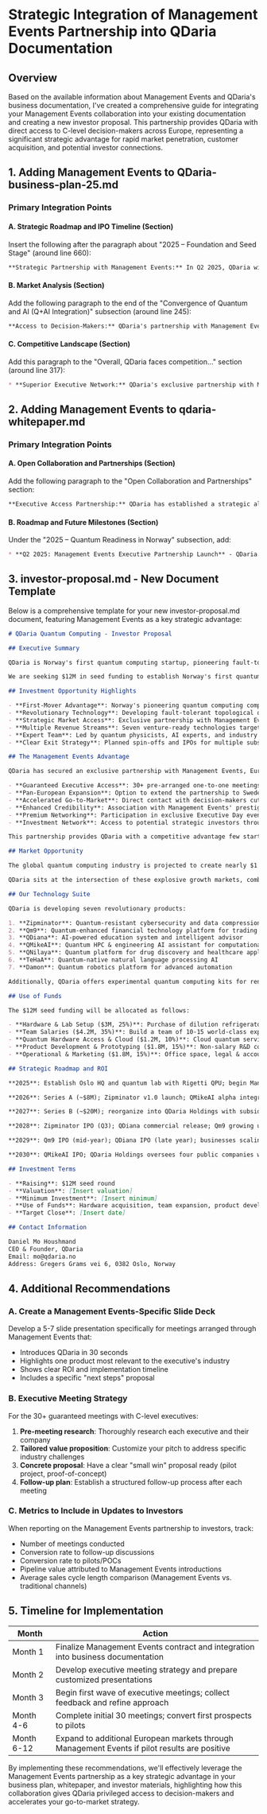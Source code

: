 # Strategic Integration of Management Events Partnership into QDaria Documentation

## Overview

Based on the available information about Management Events and QDaria's business documentation, I've created a comprehensive guide for integrating your Management Events collaboration into your existing documentation and creating a new investor proposal. This partnership provides QDaria with direct access to C-level decision-makers across Europe, representing a significant strategic advantage for rapid market penetration, customer acquisition, and potential investor connections.

## 1. Adding Management Events to QDaria-business-plan-25.md

### Primary Integration Points

#### A. Strategic Roadmap and IPO Timeline (Section)

Insert the following after the paragraph about "2025 – Foundation and Seed Stage" (around line 660):

```markdown
**Strategic Partnership with Management Events:** In Q2 2025, QDaria will formalize a strategic partnership with Management Events, Europe's leading B2B networking facilitator. This partnership secures QDaria **30+ guaranteed one-to-one meetings with C-level executives** from Norway's largest enterprises, with the option to expand to additional European markets (Sweden, Finland, Denmark, Germany, Netherlands, Switzerland). Management Events' platform connects us directly with senior decision-makers across industries, bypassing traditional lengthy sales cycles. Through their Executive Day Norway event and other exclusive networking experiences, QDaria will rapidly establish relationships with potential customers, partners, and investors. This partnership accelerates our go-to-market strategy across all product lines and provides a proven channel for enterprise customer acquisition in the early stages when credibility is crucial.
```

#### B. Market Analysis (Section)

Add the following paragraph to the end of the "Convergence of Quantum and AI (Q+AI Integration)" subsection (around line 245):

```markdown
**Access to Decision-Makers:** QDaria's partnership with Management Events provides a strategic advantage in market penetration. While quantum-AI technologies are revolutionary, they require buy-in from senior leadership due to their transformative nature and investment requirements. Through Management Events' curated 1-to-1 meetings with C-level executives across Europe, QDaria gains privileged access to decision-makers who can green-light quantum initiatives. This direct access to over 8,000 business leaders from IT, Security, Digital and other tech-driven functions across 12 European countries (including Norway, Sweden, Finland, Germany, Netherlands, Switzerland) significantly reduces the sales cycle and increases chances of successful deployments, giving QDaria an advantage over competitors who must navigate traditional enterprise sales processes.
```

#### C. Competitive Landscape (Section)

Add this paragraph to the "Overall, QDaria faces competition..." section (around line 317):

```markdown
* **Superior Executive Network:** QDaria's exclusive partnership with Management Events—Europe's premier B2B networking facilitator—provides a competitive edge in market access that most quantum startups lack. While competitors struggle with lengthy sales cycles and difficulty reaching key decision-makers, QDaria has guaranteed access to 30+ one-to-one meetings with C-level executives from Norway's largest enterprises, plus optional expansion to other European markets. This network accelerates adoption of our quantum solutions by putting us directly in front of the executives who make strategic technology decisions, bypassing typical gatekeepers. The partnership also enhances QDaria's credibility through association with Management Events' respected brand and executive forums.
```

## 2. Adding Management Events to qdaria-whitepaper.md

### Primary Integration Points

#### A. Open Collaboration and Partnerships (Section)

Add the following paragraph to the "Open Collaboration and Partnerships" section:

```markdown
**Executive Access Partnership:** QDaria has established a strategic alliance with Management Events, Europe's leading facilitator of executive networking and B2B connections. This partnership provides QDaria with privileged access to over 10,000 C-level executives across Europe through curated one-to-one meetings and exclusive networking events. In Norway specifically, QDaria has secured 30 guaranteed meetings with senior decision-makers from leading enterprises, creating a direct channel for introducing quantum technologies to potential early adopters and strategic partners. Management Events' unique "Business Matchmakers" approach ensures QDaria connects with the right stakeholders who have the authority to implement quantum-AI initiatives, significantly accelerating time-to-market for our solutions. This executive network spans multiple industries—including finance, healthcare, manufacturing, and government—aligning perfectly with QDaria's multi-vertical strategy.
```

#### B. Roadmap and Future Milestones (Section)

Under the "2025 – Quantum Readiness in Norway" subsection, add:

```markdown
* **Q2 2025: Management Events Executive Partnership Launch** - QDaria begins its strategic executive access program through Management Events, with 30+ guaranteed 1-to-1 meetings with C-level decision-makers from Norway's largest enterprises. This initiative will rapidly expand QDaria's network of potential clients, partners and investors. The first Executive Day Norway event featuring QDaria will showcase our quantum solutions to an exclusive audience of senior leaders, establishing QDaria as Norway's quantum computing pioneer. This partnership includes options to expand to similar executive networks in Sweden, Finland, Denmark, Germany, Netherlands and Switzerland through Management Events' pan-European platform.
```

## 3. investor-proposal.md - New Document Template

Below is a comprehensive template for your new investor-proposal.md document, featuring Management Events as a key strategic advantage:

```markdown
# QDaria Quantum Computing - Investor Proposal

## Executive Summary

QDaria is Norway's first quantum computing startup, pioneering fault-tolerant topological quantum computers using Fibonacci anyons. We aim to transform industries through an ecosystem of quantum-AI products spanning cybersecurity, finance, education, healthcare, natural language processing, and robotics.

We are seeking $12M in seed funding to establish Norway's first quantum computing facility, accelerate our product development, and capitalize on our exclusive executive access partnership that gives us direct access to C-level decision-makers across Europe.

## Investment Opportunity Highlights

- **First-Mover Advantage**: Norway's pioneering quantum computing company, recognized among top 5 quantum startups in Europe and top 25 globally
- **Revolutionary Technology**: Developing fault-tolerant topological quantum computing with 1000× longer coherence times than traditional approaches
- **Strategic Market Access**: Exclusive partnership with Management Events providing direct access to C-suite executives across Europe
- **Multiple Revenue Streams**: Seven venture-ready technologies targeting different high-value markets with strong IP potential
- **Expert Team**: Led by quantum physicists, AI experts, and industry veterans with deep domain expertise
- **Clear Exit Strategy**: Planned spin-offs and IPOs for multiple subsidiaries by 2028-2030

## The Management Events Advantage

QDaria has secured an exclusive partnership with Management Events, Europe's premier B2B networking facilitator, giving us unprecedented access to senior decision-makers:

- **Guaranteed Executive Access**: 30+ pre-arranged one-to-one meetings with C-level executives from Norway's largest enterprises
- **Pan-European Expansion**: Option to extend the partnership to Sweden, Finland, Denmark, Germany, Netherlands, and Switzerland
- **Accelerated Go-to-Market**: Direct contact with decision-makers cuts sales cycles by 6-8 months compared to traditional enterprise sales
- **Enhanced Credibility**: Association with Management Events' prestigious platform boosts QDaria's profile and trustworthiness
- **Premium Networking**: Participation in exclusive Executive Day events across Europe
- **Investment Network**: Access to potential strategic investors through Management Events' financial services connections

This partnership provides QDaria with a competitive advantage few startups enjoy: direct access to the executives who can greenlight adoption of our quantum technologies. While competitors struggle with lengthy sales cycles and difficulty reaching key decision-makers, QDaria has a clear pathway to present our solutions directly to C-suite executives who make strategic technology decisions.

## Market Opportunity

The global quantum computing industry is projected to create nearly $1 trillion in economic value by 2035, with the market expanding from ~$1-2 billion today to $5-7 billion by 2029. In parallel, artificial intelligence is expected to inject up to $13 trillion into the global economy by 2030.

QDaria sits at the intersection of these explosive growth markets, combining quantum computing and AI to solve problems beyond the reach of classical systems.

## Our Technology Suite

QDaria is developing seven revolutionary products:

1. **Zipminator**: Quantum-resistant cybersecurity and data compression platform
2. **Qm9**: Quantum-enhanced financial technology platform for trading and risk management
3. **QDiana**: AI-powered education system and intelligent advisor
4. **QMikeAI**: Quantum HPC & engineering AI assistant for computational fluid dynamics
5. **QNilaya**: Quantum platform for drug discovery and healthcare applications
6. **TeHaA**: Quantum-native natural language processing AI
7. **Damon**: Quantum robotics platform for advanced automation

Additionally, QDaria offers experimental quantum computing kits for rental, democratizing access to quantum hardware.

## Use of Funds

The $12M seed funding will be allocated as follows:

- **Hardware & Lab Setup ($3M, 25%)**: Purchase of dilution refrigerator (~$2.5M) and associated equipment, plus quantum kits inventory
- **Team Salaries ($4.2M, 35%)**: Build a team of 10-15 world-class experts including quantum scientists, AI engineers, and developers
- **Quantum Hardware Access & Cloud ($1.2M, 10%)**: Cloud quantum services and classical computing resources
- **Product Development & Prototyping ($1.8M, 15%)**: Non-salary R&D costs, including fabrication of prototypes and data acquisition
- **Operational & Marketing ($1.8M, 15%)**: Office space, legal & accounting, and market development, including leveraging our Management Events partnership

## Strategic Roadmap and ROI

**2025**: Establish Oslo HQ and quantum lab with Rigetti QPU; begin Management Events executive meetings program; launch pilot programs for kit rentals and Zipminator beta

**2026**: Series A (~$8M); Zipminator v1.0 launch; QMikeAI alpha integration into Qm9; first revenue from pilots; expand Management Events partnership to additional European markets

**2027**: Series B (~$20M); reorganize into QDaria Holdings with subsidiaries; collective revenue ~$1M+; QDiana pilot deployment

**2028**: Zipminator IPO (Q3); QDiana commercial release; Qm9 growing userbase; overall group revenue acceleration

**2029**: Qm9 IPO (mid-year); QDiana IPO (late year); businesses scaling globally

**2030**: QMikeAI IPO; QDaria Holdings oversees four public companies with substantial market value

## Investment Terms

- **Raising**: $12M seed round
- **Valuation**: [Insert valuation]
- **Minimum Investment**: [Insert minimum]
- **Use of Funds**: Hardware acquisition, team expansion, product development, and market access through Management Events partnership
- **Target Close**: [Insert date]

## Contact Information

Daniel Mo Houshmand
CEO & Founder, QDaria
Email: mo@qdaria.no
Address: Gregers Grams vei 6, 0382 Oslo, Norway
```

## 4. Additional Recommendations

### A. Create a Management Events-Specific Slide Deck

Develop a 5-7 slide presentation specifically for meetings arranged through Management Events that:
- Introduces QDaria in 30 seconds
- Highlights one product most relevant to the executive's industry
- Shows clear ROI and implementation timeline
- Includes a specific "next steps" proposal

### B. Executive Meeting Strategy

For the 30+ guaranteed meetings with C-level executives:
1. **Pre-meeting research**: Thoroughly research each executive and their company
2. **Tailored value proposition**: Customize your pitch to address specific industry challenges
3. **Concrete proposal**: Have a clear "small win" proposal ready (pilot project, proof-of-concept)
4. **Follow-up plan**: Establish a structured follow-up process after each meeting

### C. Metrics to Include in Updates to Investors

When reporting on the Management Events partnership to investors, track:
- Number of meetings conducted
- Conversion rate to follow-up discussions
- Conversion rate to pilots/POCs
- Pipeline value attributed to Management Events introductions
- Average sales cycle length comparison (Management Events vs. traditional channels)

## 5. Timeline for Implementation

| **Month** | **Action** |
|-----------|------------|
| Month 1 | Finalize Management Events contract and integration into business documentation |
| Month 2 | Develop executive meeting strategy and prepare customized presentations |
| Month 3 | Begin first wave of executive meetings; collect feedback and refine approach |
| Month 4-6 | Complete initial 30 meetings; convert first prospects to pilots |
| Month 6-12 | Expand to additional European markets through Management Events if pilot results are positive |

By implementing these recommendations, we'll effectively leverage the Management Events partnership as a key strategic advantage in your business plan, whitepaper, and investor materials, highlighting how this collaboration gives QDaria privileged access to decision-makers and accelerates your go-to-market strategy.
